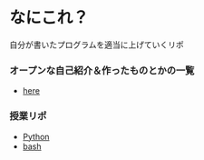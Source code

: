 # なにこれ？
自分が書いたプログラムを適当に上げていくリポ  

### オープンな自己紹介＆作ったものとかの一覧

+ [here](Self-introduction.md)
### 授業リポ
+ [Python](https://github.com/kansai-gamer/Python)
+ [bash](https://github.com/kansai-gamer/bash)
